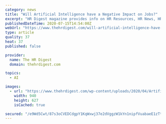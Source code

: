 ```yaml
---
category: news
title: "Will Artificial Intelligence have a Negative Impact on Jobs?"
excerpt: "HR Digest magazine provides info on HR Resources, HR News, HR Tools and HR Best Practices. Subscribe to the only global Human Resources Magazine & HR professional magazine."
publishedDateTime: 2020-07-15T14:54:00Z
webUrl: "https://www.thehrdigest.com/will-artificial-intelligence-have-a-negative-impact-on-jobs/"
type: article
quality: 37
heat: 37
published: false

provider:
  name: The HR Digest
  domain: thehrdigest.com

topics:
  - AI

images:
  - url: "https://www.thehrdigest.com/wp-content/uploads/2020/04/Artificial-intelligences-impact-on-jobs.jpeg"
    width: 940
    height: 627
    isCached: true

secured: "/e9Wd5Cwt/87s3oCVEDCdgpY1KqWxwj37e2dVggzW1kYn1nipfVuabaeE1zTtPj3wgd3o3bbqRvY1XdXui6VVCvWZ7icNWg2K+2SkrfJJt6e2tyY8i4/ddZyDqyK/CYK0eeDDNYt0Tf63i9zI9G7/O/1uWCUw6bXqzRWli43DDMppZ7Tya1qdG6axUGxJ8q1jiG7EmGuSlIg/+ZMq1Og+DjKOHgYcNfJwpuVbXNviCYKwKvlh7zgqBE9ZoJdYB2zm4qVLkTo4zVYm0YPxLJZjQn5QM4V/gqdn0W+ArpGEGoZyyHRwHaIHqOTi0grKdEraen71hCcFdCW+ScmmNbdAA==;WPYRjMHUZ4MSMsOiopzv3A=="
---
```


